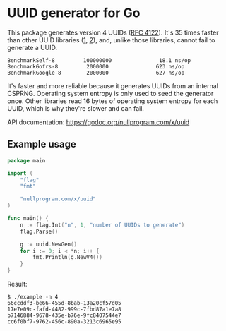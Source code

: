 # UUID generator for Go

This package generates version 4 UUIDs ([RFC 4122][rfc]). It's 35 times
faster than other UUID libraries ([1][gofrs], [2][google]), and, unlike
those libraries, cannot fail to generate a UUID.

    BenchmarkSelf-8         100000000               18.1 ns/op
    BenchmarkGofrs-8         2000000               623 ns/op
    BenchmarkGoogle-8        2000000               627 ns/op

It's faster and more reliable because it generates UUIDs from an
internal CSPRNG. Operating system entropy is only used to seed the
generator once. Other libraries read 16 bytes of operating system
entropy for each UUID, which is why they're slower and can fail.

API documentation: <https://godoc.org/nullprogram.com/x/uuid>

## Example usage

```go
package main

import (
	"flag"
	"fmt"

	"nullprogram.com/x/uuid"
)

func main() {
	n := flag.Int("n", 1, "number of UUIDs to generate")
	flag.Parse()

	g := uuid.NewGen()
	for i := 0; i < *n; i++ {
		fmt.Println(g.NewV4())
	}
}
```

Result:

    $ ./example -n 4
    66ccddf3-be66-455d-8bab-13a20cf57d05
    17e7e09c-fafd-4482-999c-7fbd87a1e7a8
    b7146884-9678-435e-b76e-9fc8407544e7
    cc6f0bf7-9762-456c-890a-3213c6965e95

[gofrs]: https://github.com/gofrs/uuid
[google]: https://github.com/google/uuid
[rfc]: https://tools.ietf.org/html/rfc4122
